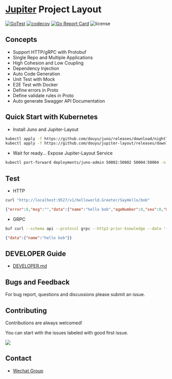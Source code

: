 [Jupiter](https://github.com/douyu/jupiter) Project Layout
===

[![GoTest](https://github.com/douyu/jupiter-layout/workflows/Go/badge.svg)](https://github.com/douyu/jupiter-layout/actions)
[![codecov](https://codecov.io/gh/douyu/jupiter-layout/branch/main/graph/badge.svg?token=DO7GHMMELG)](https://codecov.io/gh/douyu/jupiter-layout)
[![Go Report Card](https://goreportcard.com/badge/github.com/douyu/jupiter-layout)](https://goreportcard.com/report/github.com/douyu/jupiter-layout)
![license](https://img.shields.io/badge/license-Apache--2.0-green.svg)


Concepts
---

* Support HTTP/gRPC with Protobuf
* Single Repo and Multiple Applications
* High Cohesion and Low Coupling
* Dependency Injection
* Auto Code Generation
* Unit Test with Mock
* E2E Test with Docker
* Define errors in Proto
* Define validate rules in Proto
* Auto generate Swagger API Documentation

Quick Start with Kubernetes
---

* Install Juno and Jupiter-Layout

```bash
kubectl apply -f https://github.com/douyu/juno/releases/download/nightly/install.yml
kubectl apply -f https://github.com/douyu/jupiter-layout/releases/download/latest/install.yml
```

* Wait for ready... Expose Jupiter-Layout Service

```bash
kubectl port-forward deployments/juno-admin 50002:50002 50004:50004 -n default
```

Test
---

* HTTP

```bash
curl "http://localhost:9527/v1/helloworld.Greeter/SayHello/bob"
```

```json
{"error":0,"msg":"","data":{"name":"hello bob","ageNumber":0,"sex":0,"metadata":null}}
```

* GRPC

```bash
buf curl --schema api --protocol grpc --http2-prior-knowledge --data '{"name":"bob"}' http://localhost:9528/helloworld.v1.GreeterService/SayHello
```

```json
{"data":{"name":"hello bob"}}
```

DEVELOPER Guide
---

* [DEVELOPER.md](DEVELOPER.md)

Bugs and Feedback
---

For bug report, questions and discussions please submit an issue.

Contributing
---

Contributions are always welcomed!

You can start with the issues labeled with good first issue.

<a href="https://github.com/douyu/jupiter-layout/graphs/contributors">
  <img src="https://contrib.rocks/image?repo=douyu/jupiter-layout" />
</a>

Contact
---

* [Wechat Group](https://jupiter.douyu.com/join/#%E5%BE%AE%E4%BF%A1)
